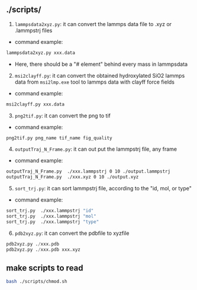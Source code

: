 ## ./scripts/
1. `lammpsdata2xyz.py`: it can convert the lammps data file to .xyz or .lammpstrj files
- command example:
```bash
lammpsdata2xyz.py xxx.data 
```
- Here, there should be a "# element" behind every mass in lammpsdata
2. `msi2clayff.py`: it can convert the obtained hydroxylated SiO2 lammps data from `msi2lmp.exe` tool to lammps data with clayff force fields 
- command example:
```bash
msi2clayff.py xxx.data
```
3. `png2tif.py`: it can convert the png to tif
- command example:
```bash
png2tif.py png_name tif_name fig_quality
```
4. `outputTraj_N_Frame.py`: it can out put the lammpstrj file, any frame
- command example:
```bash
outputTraj_N_Frame.py  ./xxx.lammpstrj 0 10 ./output.lammpstrj
outputTraj_N_Frame.py  ./xxx.xyz 0 10 ./output.xyz
```
5. `sort_trj.py`: it can sort lammpstrj file, according to the "id, mol, or type" 
- command example:
```bash
sort_trj.py  ./xxx.lammpstrj "id"
sort_trj.py  ./xxx.lammpstrj "mol"
sort_trj.py  ./xxx.lammpstrj "type"
```

6. `pdb2xyz.py`: it can convert the pdbfile to xyzfile 

```python
pdb2xyz.py ./xxx.pdb
pdb2xyz.py ./xxx.pdb xxx.xyz
```



## make scripts to read

```bash
bash ./scripts/chmod.sh
```
